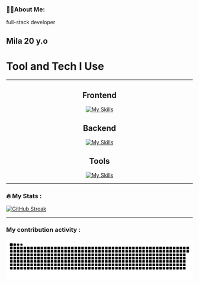 
  


### 👩‍💻About Me: 
full-stack developer

Mila 20 y.o 
---
# Tool and Tech I Use
---
<div align="center">

## Frontend  
[![My Skills](https://skillicons.dev/icons?i=html,css,scss,js&perline=4)](https://skillicons.dev)

## Backend  
[![My Skills](https://skillicons.dev/icons?i=php,mysql,sqlite,go&perline=4)](https://skillicons.dev)

## Tools  
[![My Skills](https://skillicons.dev/icons?i=vscode,figma,ai,ps&perline=4)](https://skillicons.dev)

</div>

---
### :fire: My Stats :

[![GitHub Streak](https://github-readme-streak-stats.herokuapp.com?user=Deoships&theme=tokyonight&hide_border=true&border_radius=0&card_width=950)](https://git.io/streak-stats)

---
### My contribution activity :
![GitHub Snake SVG](https://github.com/Deoships/Deoships/blob/output/github-contribution-grid-snake-dark.svg)
